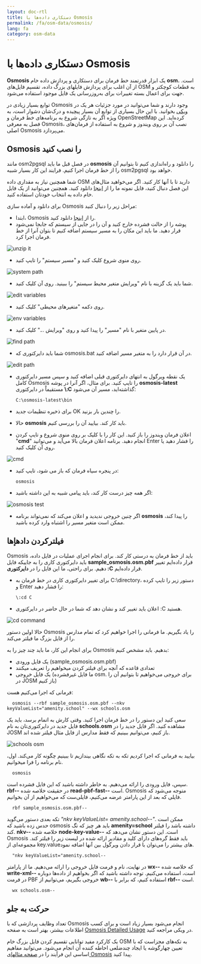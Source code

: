 ```yaml
---
layout: doc-rtl
title: دستکاری داده‌ها با Osmosis
permalink: /fa/osm-data/osmosis/
lang: fa
category: osm-data
---
```


دستکاری داده‌ها با Osmosis
===============================


**Osmosis** یک ابزار قدرتمند خط فرمان برای دستکاری و پردازش داده خام **osm.** است. از آن اغلب برای پردازش فایلهای بزرگ داده، تقسیم فایل‌های OSM به قطعات کوچکتر و جهت برای اعمال بسته تغییرات برای به‌روزرسانی یک فایل موجود استفاده می‌شود.  

توابع بسیار زیادی در Osmosis وجود دارند و شما می‌توانید در مورد جزئیات هر یک در [ویکی](http://wiki.openstreetmap.org/wiki/Osmosis/Detailed_Usage_0.41) بخوانید. با این حال بسیاری از توابع آن بسیار پیچیده و درک‌شان دشوار است، به ویژه اگر به تازگی شروع به برنامه‌های خط فرمان و OpenStreetMap کرده‌اید. این فصل به معرفی Osmosis، نصب آن بر روی ویندوز و شروع به استفاده از فرمان‌های اصلی Osmosis می‌پردازد.  

Osmosis را نصب کنید
----------------

مانند osm2pgsql در فصل قبل ما باید **osmosis** را دانلود و راه‌اندازی کنیم تا بتوانیم آن را از خط فرمان اجرا کنیم. فرایند این کار بسیار شبیه osm2pgsql خواهد بود.  

شما همچنین نیاز به مقداری داده OSM دارید تا با آنها کار کنید. اگر می‌خواهید مثال‌های این فصل دنبال کنید، فایل نمونه ما را از [اینجا](/files/sample_osmosis.osm.pbf) دانلود کنید. همچنین می‌توانید از یک فایل خام داده به انتخاب خودتان استفاده کنید.  

برای دانلود و آماده سازی Osmosis مراحل زیر را دنبال کنید:  

- ابتدا، Osmosis را از [اینجا](http://bretth.dev.openstreetmap.org/osmosis-build/osmosis-latest.zip) دانلود کنید.  
- پوشه را از حالت فشرده خارج کنید و آن را در جایی از سیستم که جابجا نمی‌شود قرار دهید. ما باید این مکان را به مسیر سیستم اضافه کنیم تا بتوان آنرا از خط فرمان اجرا کرد.  

![unzip it][]

- روی منوی شروع کلیک کنید و "مسیر سیستم" را تایپ کنید.  

![system path][]

- شما باید یک گزینه با نام "ویرایش متغیر محیط سیستم" را ببینید. روی آن کلیک کنید.  

![edit variables][]

- روی دکمه "متغیرهای محیطی" کلیک کنید.  

![env variables][]

- در پایین متغیر با نام "مسیر" را پیدا کنید و روی "ویرایش ..." کلیک کنید.  

![find path][]

- شما باید دایرکتوری که osmosis.bat در آن قرار دارد را به متغیر مسیر اضافه کنید.  

![edit path][]

- یک نقطه ویرگول به انتهای دایرکتوری قبلی اضافه کنید و سپس مسیر دایرکتوری کامل Osmosis را تایپ کنید. برای مثال، اگر آنرا در پوشه **osmosis-latest** 	مستقیماْ در دایرکتوری **\\:C** گذاشته‌اید، مسیر آن می‌شود:  
	
      C:\osmosis-latest\bin

- برای ذخیره تنظیمات جدید OK را چندین بار بزنید.  
- حالا **osmosis** باید کار کند. بیایید آن را بررسی کنیم.  
- اعلان فرمان ویندوز را باز کنید. این کار را با کلیک بر روی منوی شروع و تایپ کردن "**cmd**" انجام دهید. برنامه اعلان فرمان بالا می‌آید و می‌توانید Enter را فشار دهید یا روی آن کلیک کنید.  

![cmd][]

- در پنجره سیاه فرمان که باز می شود، تایپ کنید:  

      osmosis

- اگر همه چیز درست کار کند، باید پیامی شبیه به این داشته باشید:  

![osmosis test][]

- اگر چنین خروجی ندیدید و اعلان می‌کند که نمی‌تواند برنامه **osmosis** را پیدا کند، ممکن است متغیر مسیر را اشتباه وارد کرده باشید.  

فیلترکردن دادهإها
---------------

Osmosis باید از خط فرمان به درستی کار کند. برای انجام اجرای عملیات در فایل داده، باید دایرکتوری کاری را به جاییکه فایل **sample_osmosis.osm.pbf** قرار داده‌ایم تغییر دهیم. برای راحتی، ما این فایل را در **دایرکتوری \:C** قرار داده‌ایم.  

- برای تغییر دایرکتوری کاری در خط فرمان به C:\directory، دستور زیر را تایپ کرده و Enter را فشار دهید:  

      \:cd C
    
- اعلان باید تغییر کند و نشان دهد که شما در حال حاضر در دایرکتوری \:C هستید.  

![cd command][]

حالا اولین دستور Osmosis را یاد بگیریم. ما فرمانی را اجرا خواهیم کرد که تمام مدارس را از فایل بزرگ ما فیلتر می‌کند.  

برای انجام این کار، ما باید چند چیز را به Osmosis بدهیم. باید مشخص کنیم:  

- یک فایل ورودی (sample_osmosis.osm.pbf)  
- تعدادی قاعده که آنچه برای فیلتر کردن میخواهیم را تعریف میکنند  
- یک فایل خروجی (ما فایل غیرفشرده osm. برای خروجی می‌خواهیم تا بتوانیم آن را در JOSM باز کنیم)  

فرمانی که اجرا می‌کنیم هست:  

      osmosis --rbf sample_osmosis.osm.pbf --nkv keyValueList="amenity.school" --wx schools.osm

سعی کنید این دستور را در خط فرمان اجرا کنید. وقتی کارش به اتمام برسد، باید یک فایل جدید در دایرکتوری‌تان به نام **schools.osm** مشاهده کنید. اگر فایل جدید را در JOSM باز کنیم، می‌توانیم ببینیم که فقط مدارس از فایل مثال فیلتر شده اند.  

![schools osm][]

بیایید به فرمانی که اجرا کردیم تکه به تکه نگاهی بیندازیم تا ببینیم چگونه کار می‌کند. اول، نام برنامه را فرا میخوانیم.

      osmosis

سپس، فایل ورودی را ارائه می‌دهیم. به خاطر داشته باشید که این فایل فشرده است. **rbf--** در حقیقت خلاصه شده **read-pbf-fast--** است. Osmosis متوجه می‌شود که فایلی که بعد از این پارامتر عرضه می‌کنیم، فایلی‌ست که می‌خواهیم از آن بخوانیم.  

      rbf sample_osmosis.osm.pbf--

تکه بعدی دستور می‌گوید *"nkv keyValueList= amenity.school--"*. ممکن است حدس زده باشید که osmosis باید هر چیز که تگ **amenity=school** داشته باشد را فیلتر کند. **nkv--** خلاصه شده **node-key-value--** است. این دستور نشان می‌دهد که Osmosis باید فقط گره‌های دارای کلید و مقادیر ارائه شده در لیست زیر را فیلتر کند. مجموعه‌ای از key.valueهای بیشتر را می‌توان با قرار دادن ویرگول بین آنها اضافه نمود.  

      "nkv keyValueList="amenity.school--

در نهایت، نام و فرمت فایل خروجی را ارائه می‌دهیم. ما از پارامتر **wx--** که خلاصه شده **write-xml--** است، استفاده می‌کنیم. توجه داشته باشید که اگر بخواهیم از داده‌ها دوباره در فرمت PBF خروجی بگیریم، می‌توانیم از **wb--** استفاده کنیم، که برابر با **rbf--** است.  

      wx schools.osm--

حرکت به جلو
---------------

تعداد وظایف پردازشی که با Osmosis انجام می‌شود بسیار زیاد است و برای کسب اطلاعات بیشتر، بهتر است به صفحه  [Osmosis Detailed Usage](http://wiki.openstreetmap.org/wiki/Osmosis/Detailed_Usage_0.43) در ویکی مراجعه کنید.  

یک کارکرد مفید توانایی تقسیم کردن فایل بزرگ خام OSM به تکه‌های مجزاست که با تعیین چهارگوشه یا ایجاد چندضلعی احاطه کننده آن انجام می‌شود. می‌توانید مفاهیم  اساسی این فرآیند را در [صفحه مثالهای Osmosis](http://wiki.openstreetmap.org/wiki/Osmosis/Examples) پیدا کنید.  

[unzip it]: /images/osm-data/unzip-it.png
[system path]: /images/osm-data/system-path.png
[edit variables]: /images/osm-data/edit-environment-variables.png
[env variables]: /images/osm-data/environment-variables.png
[find path]: /images/osm-data/find-path.png
[edit path]: /images/osm-data/edit-path-variable.png
[cmd]: /images/osm-data/cmd.png
[osmosis test]: /images/osm-data/osmosis-test.png
[cd command]: /images/osm-data/cd-command.png
[schools osm]: /images/osm-data/schools-osm.png


